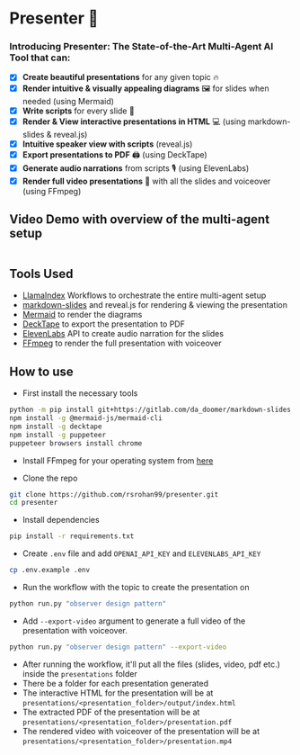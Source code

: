 # Presenter 🎦

### Introducing **Presenter**: The State-of-the-Art Multi-Agent AI Tool that can:

- [x] **Create beautiful presentations** for any given topic 🔥
- [x] **Render intuitive & visually appealing diagrams** 🖼️ for slides when needed (using Mermaid)
- [x] **Write scripts** for every slide 📜
- [x] **Render & View interactive presentations in HTML** 💻 (using markdown-slides & reveal.js)
- [x] **Intuitive speaker view with scripts** (reveal.js)
- [x] **Export presentations to PDF** 🖨️ (using DeckTape)
- [x] **Generate audio narrations** from scripts 🎙️ (using ElevenLabs)
- [x] **Render full video presentations** 🎥 with all the slides and voiceover (using FFmpeg)

## Video Demo with overview of the multi-agent setup

[![]()]()

## Tools Used

- [LlamaIndex](https://www.llamaindex.ai/) Workflows to orchestrate the entire multi-agent setup
- [markdown-slides](https://github.com/dadoomer/markdown-slides) and reveal.js for rendering & viewing the presentation
- [Mermaid](https://github.com/mermaid-js/mermaid) to render the diagrams
- [DeckTape](https://github.com/astefanutti/decktape) to export the presentation to PDF
- [ElevenLabs](https://elevenlabs.io/) API to create audio narration for the slides
- [FFmpeg](https://www.ffmpeg.org/) to render the full presentation with voiceover

## How to use

- First install the necessary tools

```bash
python -m pip install git+https://gitlab.com/da_doomer/markdown-slides.git
npm install -g @mermaid-js/mermaid-cli
npm install -g decktape
npm install -g puppeteer
puppeteer browsers install chrome
```

- Install FFmpeg for your operating system from [here](https://www.ffmpeg.org/download.html)

- Clone the repo

```bash
git clone https://github.com/rsrohan99/presenter.git
cd presenter
```

- Install dependencies

```bash
pip install -r requirements.txt
```

- Create `.env` file and add `OPENAI_API_KEY` and `ELEVENLABS_API_KEY`

```bash
cp .env.example .env
```

- Run the workflow with the topic to create the presentation on

```bash
python run.py "observer design pattern"
```

- Add `--export-video` argument to generate a full video of the presentation with voiceover.

```bash
python run.py "observer design pattern" --export-video
```

- After running the workflow, it'll put all the files (slides, video, pdf etc.) inside the `presentations` folder
- There be a folder for each presentation generated
- The interactive HTML for the presentation will be at `presentations/<presentation_folder>/output/index.html`
- The extracted PDF of the presentation will be at `presentations/<presentation_folder>/presentation.pdf`
- The rendered video with voiceover of the presentation will be at `presentations/<presentation_folder>/presentation.mp4`
